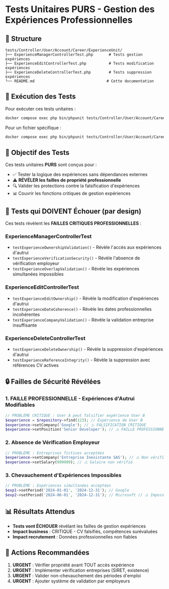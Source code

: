 # Tests Unitaires PURS - Gestion des Expériences Professionnelles

## 📁 Structure
```
tests/Controller/User/Account/Career/ExperienceUnit/
├── ExperienceManagerControllerTest.php       # Tests gestion expériences
├── ExperienceEditControllerTest.php          # Tests modification expériences
├── ExperienceDeleteControllerTest.php        # Tests suppression expériences
└── README.md                                # Cette documentation
```

## 🚀 Exécution des Tests

Pour exécuter ces tests unitaires :
```bash
docker compose exec php bin/phpunit tests/Controller/User/Account/Career/ExperienceUnit --testdox
```

Pour un fichier spécifique :
```bash
docker compose exec php bin/phpunit tests/Controller/User/Account/Career/ExperienceUnit/ExperienceManagerControllerTest.php --testdox
```

## 🎯 Objectif des Tests

Ces tests unitaires **PURS** sont conçus pour :
- ✅ Tester la logique des expériences sans dépendances externes
- ⚠️ **RÉVÉLER les failles de propriété professionnelle** 
- 🔍 Valider les protections contre la falsification d'expériences
- 📊 Couvrir les fonctions critiques de gestion expériences

## 🚨 Tests qui DOIVENT Échouer (par design)

Ces tests révèlent les **FAILLES CRITIQUES PROFESSIONNELLES** :

### ExperienceManagerControllerTest
- `testExperienceOwnershipValidation()` - Révèle l'accès aux expériences d'autrui
- `testExperienceVerificationSecurity()` - Révèle l'absence de vérification employeur
- `testExperienceOverlapValidation()` - Révèle les expériences simultanées impossibles

### ExperienceEditControllerTest  
- `testExperienceEditOwnership()` - Révèle la modification d'expériences d'autrui
- `testExperienceDateCoherence()` - Révèle les dates professionnelles incohérentes
- `testExperienceCompanyValidation()` - Révèle la validation entreprise insuffisante

### ExperienceDeleteControllerTest
- `testExperienceDeleteOwnership()` - Révèle la suppression d'expériences d'autrui
- `testExperienceReferenceIntegrity()` - Révèle la suppression avec références CV actives

## 🔒 Failles de Sécurité Révélées

### 1. FAILLE PROFESSIONNELLE - Expériences d'Autrui Modifiables
```php
// PROBLÈME CRITIQUE : User A peut falsifier expérience User B
$experience = $repository->find(123); // Expérience de User B
$experience->setCompany('Google'); // ⚠️ FALSIFICATION CRITIQUE
$experience->setPosition('Senior Developer'); // ⚠️ FAILLE PROFESSIONNELLE
```

### 2. Absence de Vérification Employeur
```php
// PROBLÈME : Entreprises fictives acceptées
$experience->setCompany('Entreprise Inexistante SAS'); // ⚠️ Non vérifiée
$experience->setSalary(999999); // ⚠️ Salaire non vérifié
```

### 3. Chevauchement d'Expériences Impossibles
```php
// PROBLÈME : Expériences simultanées acceptées
$exp1->setPeriod('2024-01-01', '2024-12-31'); // Google
$exp2->setPeriod('2024-06-01', '2024-12-31'); // Microsoft // ⚠️ Impossible
```

## 📊 Résultats Attendus

- **Tests vont ÉCHOUER** révélant les failles de gestion expériences
- **Impact business** : CRITIQUE - CV falsifiés, compétences surévaluées
- **Impact recrutement** : Données professionnelles non fiables

## 🎯 Actions Recommandées

1. **URGENT** : Vérifier propriété avant TOUT accès expérience
2. **URGENT** : Implémenter vérification entreprises (SIRET, existence)
3. **URGENT** : Valider non-chevauchement des périodes d'emploi
4. **URGENT** : Ajouter système de validation par employeurs
